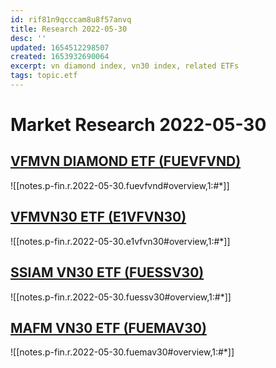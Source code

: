 ```yaml
---
id: rif81n9qcccam8u8f57anvq
title: Research 2022-05-30
desc: ''
updated: 1654512298507
created: 1653932690064
excerpt: vn diamond index, vn30 index, related ETFs
tags: topic.etf
---
```

# Market Research 2022-05-30

## [VFMVN DIAMOND ETF (FUEVFVND)](https://dragoncapital.com.vn/en/vfmvn-diamond-etf-fund-fuevfdmd/overview/)

![[notes.p-fin.r.2022-05-30.fuevfvnd#overview,1:#*]]

## [VFMVN30 ETF (E1VFVN30)](https://dragoncapital.com.vn/en/etf-vfmvn30-fund-e1vfvn30/etf-overview/)

![[notes.p-fin.r.2022-05-30.e1vfvn30#overview,1:#*]]

## [SSIAM VN30 ETF (FUESSV30)](https://www.ssi.com.vn/en/ssiam/fund-information-ssiam-vn30)

![[notes.p-fin.r.2022-05-30.fuessv30#overview,1:#*]]

## [MAFM VN30 ETF (FUEMAV30)](https://www.masvn.com/en/cate/general-information-1561)

![[notes.p-fin.r.2022-05-30.fuemav30#overview,1:#*]]